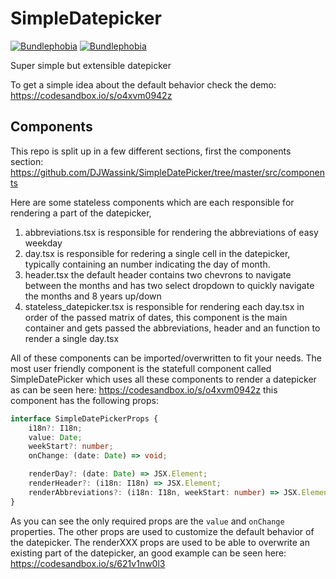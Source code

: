 # SimpleDatepicker
[![Bundlephobia](https://img.shields.io/badge/dynamic/json.svg?label=minified%20size&url=https%3A%2F%2Fbundlephobia.com%2Fapi%2Fsize%3Fpackage%3Dsimple-ts-date-picker%26record%3Dtrue&query=size&suffix=%20bytes&colorB=%230a7bbc)](https://bundlephobia.com/result?p=simple-ts-date-picker)
[![Bundlephobia](https://img.shields.io/badge/dynamic/json.svg?label=minzipped%20size&url=https%3A%2F%2Fbundlephobia.com%2Fapi%2Fsize%3Fpackage%3Dsimple-ts-date-picker%26record%3Dtrue&query=gzip&suffix=%20bytes&colorB=%230a7bbc)](https://bundlephobia.com/result?p=simple-ts-date-picker)


Super simple but extensible datepicker

To get a simple idea about the default behavior check the demo: https://codesandbox.io/s/o4xvm0942z

## Components
This repo is split up in a few different sections, first the components section:
https://github.com/DJWassink/SimpleDatePicker/tree/master/src/components

Here are some stateless components which are each responsible for rendering a part of the datepicker,

1. abbreviations.tsx is responsible for rendering the abbreviations of easy weekday
2. day.tsx is responsible for redering a single cell in the datepicker, typically containing an number indicating the day of month.
3. header.tsx the default header contains two chevrons to navigate between the months and has two select dropdown to quickly navigate the months and 8 years up/down
4. stateless_datepicker.tsx is responsible for rendering each day.tsx in order of the passed matrix of dates, this component is the main container and gets passed the abbreviations, header and an function to render a single day.tsx

All of these components can be imported/overwritten to fit your needs. The most user friendly component is the statefull component called SimpleDatePicker which uses all these components to render a datepicker as can be seen here: https://codesandbox.io/s/o4xvm0942z this component has the following props:

```ts
interface SimpleDatePickerProps {
    i18n?: I18n;
    value: Date;
    weekStart?: number;
    onChange: (date: Date) => void;

    renderDay?: (date: Date) => JSX.Element;
    renderHeader?: (i18n: I18n) => JSX.Element;
    renderAbbreviations?: (i18n: I18n, weekStart: number) => JSX.Element;
}
```

As you can see the only required props are the `value` and `onChange` properties. The other props are used to customize the default behavior of the datepicker. The renderXXX props are used to be able to overwrite an existing part of the datepicker, an good example can be seen here: https://codesandbox.io/s/621v1nw0l3
